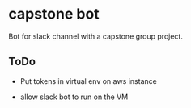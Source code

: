# capstone bot

Bot for slack channel with a capstone group project.

## ToDo

- Put tokens in virtual env on aws instance

- allow slack bot to run on the VM
